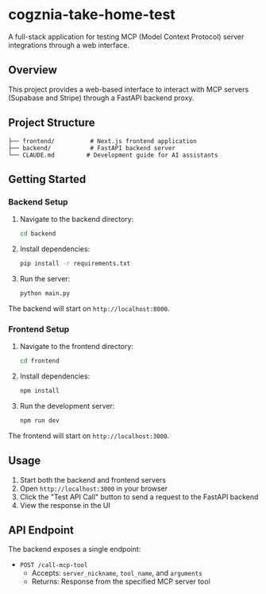 # cogznia-take-home-test

A full-stack application for testing MCP (Model Context Protocol) server integrations through a web interface.

## Overview

This project provides a web-based interface to interact with MCP servers (Supabase and Stripe) through a FastAPI backend proxy.

## Project Structure

```
├── frontend/          # Next.js frontend application
├── backend/           # FastAPI backend server
└── CLAUDE.md         # Development guide for AI assistants
```

## Getting Started

### Backend Setup

1. Navigate to the backend directory:
   ```bash
   cd backend
   ```

2. Install dependencies:
   ```bash
   pip install -r requirements.txt
   ```

3. Run the server:
   ```bash
   python main.py
   ```

The backend will start on `http://localhost:8000`.

### Frontend Setup

1. Navigate to the frontend directory:
   ```bash
   cd frontend
   ```

2. Install dependencies:
   ```bash
   npm install
   ```

3. Run the development server:
   ```bash
   npm run dev
   ```

The frontend will start on `http://localhost:3000`.

## Usage

1. Start both the backend and frontend servers
2. Open `http://localhost:3000` in your browser
3. Click the "Test API Call" button to send a request to the FastAPI backend
4. View the response in the UI

## API Endpoint

The backend exposes a single endpoint:

- `POST /call-mcp-tool`
  - Accepts: `server_nickname`, `tool_name`, and `arguments`
  - Returns: Response from the specified MCP server tool

